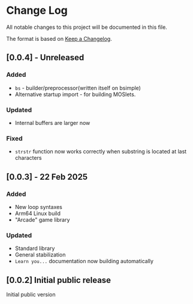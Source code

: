 # Change Log

All notable changes to this project will be documented in this file.
 
The format is based on [Keep a Changelog](http://keepachangelog.com/).

## [0.0.4] - Unreleased

### Added

- `bs` - builder/preprocessor(written itself on bsimple)
- Alternative startup import - for building MOSlets.

### Updated

- Internal buffers are larger now

### Fixed

- `strstr` function now works correctly when substring is located at last characters 

## [0.0.3] - 22 Feb 2025

### Added
 
- New loop syntaxes
- Arm64 Linux build
- "Arcade" game library

### Updated

- Standard library
- General stabilization
- `Learn you...` documentation now building automatically  

## [0.0.2] Initial public release

Initial public version